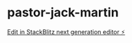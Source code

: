 # pastor-jack-martin

[Edit in StackBlitz next generation editor ⚡️](https://stackblitz.com/~/github.com/jackmartin777/pastor-jack-martin)
